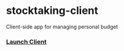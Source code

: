 # stocktaking-client

Client-side app for managing personal budget

### [Launch Client](https://devtsp.github.io/stocktaking-client)
